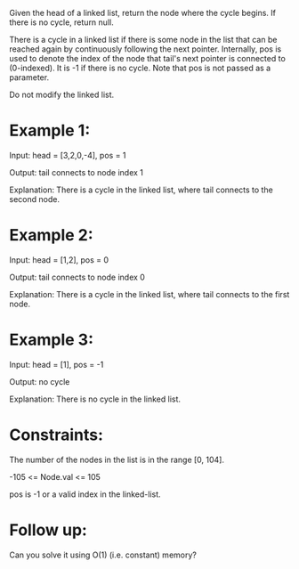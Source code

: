 Given the head of a linked list, return the node where the cycle begins. If there is no cycle, return null.

There is a cycle in a linked list if there is some node in the list that can be reached again by continuously following the next pointer. Internally, pos is used to denote the index of the node that tail's next pointer is connected to (0-indexed). It is -1 if there is no cycle. Note that pos is not passed as a parameter.

Do not modify the linked list.

 

# Example 1:


Input: head = [3,2,0,-4], pos = 1

Output: tail connects to node index 1

Explanation: There is a cycle in the linked list, where tail connects to the second node.

# Example 2:


Input: head = [1,2], pos = 0

Output: tail connects to node index 0

Explanation: There is a cycle in the linked list, where tail connects to the first node.

# Example 3:


Input: head = [1], pos = -1

Output: no cycle

Explanation: There is no cycle in the linked list.
 

# Constraints:

The number of the nodes in the list is in the range [0, 104].

-105 <= Node.val <= 105

pos is -1 or a valid index in the linked-list.
 

# Follow up: 
Can you solve it using O(1) (i.e. constant) memory?
